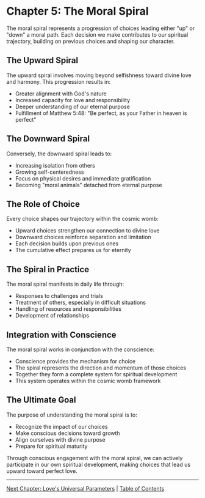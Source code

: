 # Chapter 5: The Moral Spiral

The moral spiral represents a progression of choices leading either "up" or "down" a moral path. Each decision we make contributes to our spiritual trajectory, building on previous choices and shaping our character.

## The Upward Spiral

The upward spiral involves moving beyond selfishness toward divine love and harmony. This progression results in:
- Greater alignment with God's nature
- Increased capacity for love and responsibility
- Deeper understanding of our eternal purpose
- Fulfillment of Matthew 5:48: "Be perfect, as your Father in heaven is perfect"

## The Downward Spiral

Conversely, the downward spiral leads to:
- Increasing isolation from others
- Growing self-centeredness
- Focus on physical desires and immediate gratification
- Becoming "moral animals" detached from eternal purpose

## The Role of Choice

Every choice shapes our trajectory within the cosmic womb:
- Upward choices strengthen our connection to divine love
- Downward choices reinforce separation and limitation
- Each decision builds upon previous ones
- The cumulative effect prepares us for eternity

## The Spiral in Practice

The moral spiral manifests in daily life through:
- Responses to challenges and trials
- Treatment of others, especially in difficult situations
- Handling of resources and responsibilities
- Development of relationships

## Integration with Conscience

The moral spiral works in conjunction with the conscience:
- Conscience provides the mechanism for choice
- The spiral represents the direction and momentum of those choices
- Together they form a complete system for spiritual development
- This system operates within the cosmic womb framework

## The Ultimate Goal

The purpose of understanding the moral spiral is to:
- Recognize the impact of our choices
- Make conscious decisions toward growth
- Align ourselves with divine purpose
- Prepare for spiritual maturity

Through conscious engagement with the moral spiral, we can actively participate in our own spiritual development, making choices that lead us upward toward perfect love.

---
[Next Chapter: Love's Universal Parameters](chapter6.md) | [Table of Contents](../table_of_contents.md) 